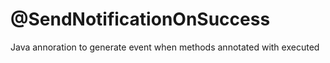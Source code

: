 # @SendNotificationOnSuccess
Java annoration to generate event when methods annotated with executed
